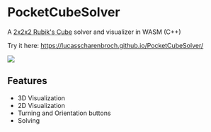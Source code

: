 # PocketCubeSolver
A [2x2x2 Rubik's Cube](https://en.wikipedia.org/wiki/Pocket_Cube) solver and visualizer in WASM (C++)

Try it here: https://lucasscharenbroch.github.io/PocketCubeSolver/

<image src="Screenshot.png">
  
## Features
- 3D Visualization
- 2D Visualization
- Turning and Orientation buttons
- Solving
